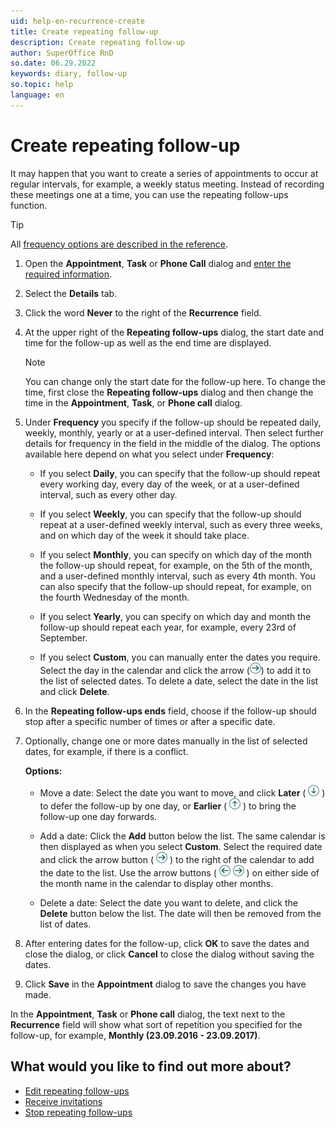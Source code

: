 ```yaml
---
uid: help-en-recurrence-create
title: Create repeating follow-up
description: Create repeating follow-up
author: SuperOffice RnD
so.date: 06.29.2022
keywords: diary, follow-up
so.topic: help
language: en
---
```


# Create repeating follow-up

It may happen that you want to create a series of appointments to occur at regular intervals, for example, a weekly status meeting. Instead of recording these meetings one at a time, you can use the repeating follow-ups function.

> [!TIP]
> All [frequency options are described in the reference][4].

1. Open the **Appointment**, **Task** or **Phone Call** dialog and [enter the required information][5].

2. Select the **Details** tab.

3. Click the word **Never** to the right of the **Recurrence** field.

4. At the upper right of the **Repeating follow-ups** dialog, the start date and time for the follow-up as well as the end time are displayed.

    > [!NOTE]
    > You can change only the start date for the follow-up here. To change the time, first close the **Repeating follow-ups** dialog and then change the time in the **Appointment**, **Task**, or **Phone call** dialog.

5. Under **Frequency** you specify if the follow-up should be repeated daily, weekly, monthly, yearly or at a user-defined interval. Then select further details for frequency in the field in the middle of the dialog. The options available here depend on what you select under **Frequency**:
    * If you select **Daily**, you can specify that the follow-up should repeat every working day, every day of the week, or at a user-defined interval, such as every other day.

    * If you select **Weekly**, you can specify that the follow-up should repeat at a user-defined weekly interval, such as every three weeks, and on which day of the week it should take place.

    * If you select **Monthly**, you can specify on which day of the month the follow-up should repeat, for example, on the 5th of the month, and a user-defined monthly interval, such as every 4th month. You can also specify that the follow-up should repeat, for example, on the fourth Wednesday of the month.

    * If you select **Yearly**, you can specify on which day and month the follow-up should repeat each year, for example, every 23rd of September.

    * If you select **Custom**, you can manually enter the dates you require. Select the day in the calendar and click the arrow (![icon][img2]) to add it to the list of selected dates. To delete a date, select the date in the list and click **Delete**.

6. In the **Repeating follow-ups ends** field, choose if the follow-up should stop after a specific number of times or after a specific date.

7. Optionally, change one or more dates manually in the list of selected dates, for example, if there is a conflict.

    **Options:**

    * Move a date: Select the date you want to move, and click **Later** ( ![icon][img3] ) to defer the follow-up by one day, or **Earlier** ( ![icon][img4] ) to bring the follow-up one day forwards.

    * Add a date: Click the **Add** button below the list. The same calendar is then displayed as when you select **Custom**. Select the required date and click the arrow button ( ![icon][img2] ) to the right of the calendar to add the date to the list. Use the arrow buttons ( ![icon][img5] ![icon][img6] ) on either side of the month name in the calendar to display other months.

    * Delete a date: Select the date you want to delete, and click the **Delete** button below the list. The date will then be removed from the list of dates.

8. After entering dates for the follow-up, click **OK** to save the dates and close the dialog, or click **Cancel** to close the dialog without saving the dates.

9. Click **Save** in the **Appointment** dialog to save the changes you have made.

In the **Appointment**, **Task** or **Phone call** dialog, the text next to the **Recurrence** field will show what sort of repetition you specified for the follow-up, for example, **Monthly (23.09.2016 - 23.09.2017)**.

## What would you like to find out more about?

* [Edit repeating follow-ups][1]
* [Receive invitations][2]
* [Stop repeating follow-ups][3]

<!-- Referenced links -->
[1]: edit.md
[2]: ../invitation/receive.md
[3]: stop.md
[4]: index.md
[5]: ../screen/dialog-for-followups.md

<!-- Referenced images -->
[img2]: ../../../../media/icons/arrow-right.png
[img3]: ../../../../media/icons/arrow-down.png
[img4]: ../../../../media/icons/arrow-up.png
[img5]: ../../../../media/icons/arrow-left.png
[img6]: ../../../../media/icons/arrow-right.png
